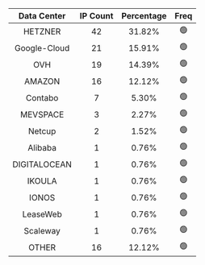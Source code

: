 | Data Center | IP Count | Percentage | Freq |
|:------------:|:--------:|:-----------:|:-----:|
| HETZNER | 42 | 31.82% | 🟢 |
| Google-Cloud | 21 | 15.91% | 🟢 |
| OVH | 19 | 14.39% | 🟢 |
| AMAZON | 16 | 12.12% | 🟢 |
| Contabo | 7 | 5.30% | 🟢 |
| MEVSPACE | 3 | 2.27% | 🟢 |
| Netcup | 2 | 1.52% | 🟢 |
| Alibaba | 1 | 0.76% | 🟢 |
| DIGITALOCEAN | 1 | 0.76% | 🟢 |
| IKOULA | 1 | 0.76% | 🟢 |
| IONOS | 1 | 0.76% | 🟢 |
| LeaseWeb | 1 | 0.76% | 🟢 |
| Scaleway | 1 | 0.76% | 🟢 |
| OTHER | 16 | 12.12% | 🟢 |